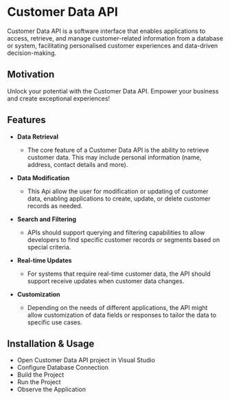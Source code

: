 # Customer Data API

Customer Data API is a software interface that enables applications to access, retrieve, and manage customer-related information from a database or system, facilitating personalised customer experiences and data-driven decision-making.

## Motivation

Unlock your potential with the Customer Data API. Empower your business and create exceptional experiences!

## Features

- **Data Retrieval**

  - The core feature of a Customer Data API is the ability to retrieve customer data. This may include personal information (name, address, contact details and more).

- **Data Modification**

  - This Api allow the user for modification or updating of customer data, enabling applications to create, update, or delete customer records as needed.

- **Search and Filtering**

  - APIs should support querying and filtering capabilities to allow developers to find specific customer records or segments based on special criteria.

- **Real-time Updates**

  - For systems that require real-time customer data, the API should support receive updates when customer data changes.

- **Customization**
  - Depending on the needs of different applications, the API might allow customization of data fields or responses to tailor the data to specific use cases.

## Installation & Usage

- Open Customer Data API project in Visual Studio
- Configure Database Connection
- Build the Project
- Run the Project
- Observe the Application
